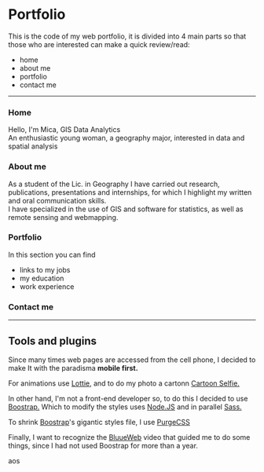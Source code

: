 # Portfolio
<p>This is the code of my web portfolio, it is divided into 4 main parts so that those who are interested can make a quick review/read:</p>
<ul>
  <li>home</li>
  <li>about me</li>
    <li>portfolio</li>
      <li>contact me</li>
</ul>
<hr>

### Home
<p>Hello, I'm Mica, GIS Data Analytics</br>
An enthusiastic young woman, a geography major, interested in data and spatial analysis</p>

### About me
<p>As a student of the Lic. in Geography I have carried out research, publications, presentations and internships, for which I highlight my written and oral communication skills.</br>
I have specialized in the use of GIS and software for statistics, as well as remote sensing and webmapping.</p>

### Portfolio
  <p>In this section you can find</p>
  <ul>
  <li>links to my jobs</li>
  <li>my education</li>
    <li>work experience</li>
</ul>
  
### Contact me

<hr>

## Tools and plugins
<p>Since many times web pages are accessed from the cell phone, I decided to make It with the  paradisma <strong>mobile first.</strong></p>
<p>For animations use <a target:"blank" href="ttiefiles.com/search?q=map&category=animations">Lottie</a>, and to do my photo a cartonn <a target:"blank" href="https://www.cutout.pro/turn-selfie-into-cartoon-anime-comic?vsource=google109t&gclid=Cj0KCQjwyMiTBhDKARIsAAJ-9VsNwNJS4pO27yD2XkQdH_mHnck-Gewuw2RQ5Qk2AtthdIxXIcTKIJYaAi7kEALw_wcB">Cartoon Selfie.</a></p>
<p>In other hand, I'm not a front-end developer so, to do this I decided to use <a target:"blank" href="https://getbootstrap.com/docs/5.1/getting-started/introduction/">Boostrap.</a> Which to modify the styles uses <a target:"blank" href="https://nodejs.org/es/">Node.JS</a> and in parallel <a target:"blank" href="https://sass-lang.com">Sass.</a></p>
<p>To shrink <a target:"blank" href="https://getbootstrap.com/docs/5.1/getting-started/introduction/">Boostrap</a>'s gigantic styles file, I use <a target:"blank" href=" https://purgecss.com">PurgeCSS</a></p>
<p>Finally, I want to recognize the <a target:"blank" href="https://www.youtube.com/watch?v=1kNwZbRiVcQ">BluueWeb</a> video that guided me to do some things, since I had not used Boostrap for more than a year.</p>


aos 